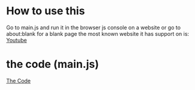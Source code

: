 # How to use this
Go to main.js and run it in the browser js console on a website or go to about:blank for a blank page the most known website it has support on is: [Youtube](https://youtube.com)
# the code (main.js)
[The Code](https://github.com/uuphoria2/play-sm64js-on-any-website/blob/main/main.js)

